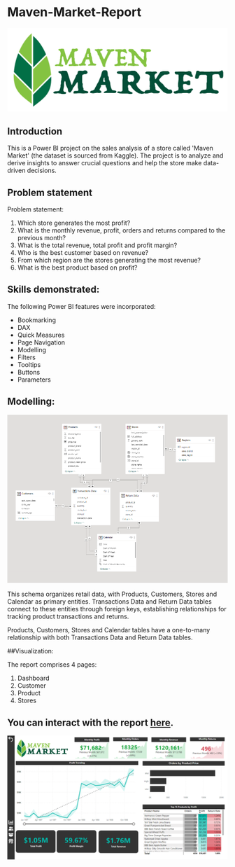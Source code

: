 # Maven-Market-Report

![](Maven_Market.png)

## Introduction 
This is a Power BI project on the sales analysis of a store called 'Maven Market' (the dataset is sourced from Kaggle). 
The project is to analyze and derive insights to answer crucial questions and help the store make data-driven decisions.

## Problem statement

Problem statement:
1. Which store generates the most profit?
2. What is the monthly revenue, profit, orders and returns compared to the previous month?
3. What is the total revenue, total profit and profit margin?
4. Who is the best customer based on revenue?
5. From which region are the stores generating the most revenue?
6. What is the best product based on profit?

## Skills demonstrated:

The following Power BI features were incorporated:

- Bookmarking
- DAX
- Quick Measures
- Page Navigation
- Modelling 
- Filters
- Tooltips
- Buttons
- Parameters

## Modelling:
![](MMR_diagram.png)

This schema organizes retail data, with Products, Customers, Stores and Calendar as primary entities.
Transactions Data and Return Data tables connect to these entities through foreign keys, establishing relationships for tracking product transactions and returns.

Products, Customers, Stores and Calendar tables have a one-to-many relationship with both Transactions Data and Return Data tables.

##Visualization:

The report comprises 4 pages:
1. Dashboard
2. Customer
3. Product
4. Stores

You can interact with the report [here](https://app.powerbi.com/groups/me/reports/c63c115c-8edf-4899-ac4b-9a4dd27cf513/ReportSection?experience=power-bi).
---
![](mainpage.png)

